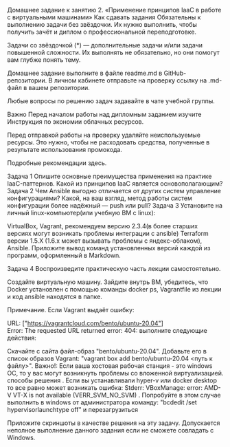 Домашнее задание к занятию 2. «Применение принципов IaaC в работе с виртуальными машинами»
Как сдавать задания
Обязательны к выполнению задачи без звёздочки. Их нужно выполнить, чтобы получить зачёт и диплом о профессиональной переподготовке.

Задачи со звёздочкой (*) — дополнительные задачи и/или задачи повышенной сложности. Их выполнять не обязательно, но они помогут вам глубже понять тему.

Домашнее задание выполните в файле readme.md в GitHub-репозитории. В личном кабинете отправьте на проверку ссылку на .md-файл в вашем репозитории.

Любые вопросы по решению задач задавайте в чате учебной группы.

Важно
Перед началом работы над дипломным заданием изучите Инструкция по экономии облачных ресурсов.

Перед отправкой работы на проверку удаляйте неиспользуемые ресурсы. Это нужно, чтобы не расходовать средства, полученные в результате использования промокода.

Подробные рекомендации здесь.

Задача 1
Опишите основные преимущества применения на практике IaaC-паттернов.
Какой из принципов IaaC является основополагающим?
Задача 2
Чем Ansible выгодно отличается от других систем управление конфигурациями?
Какой, на ваш взгляд, метод работы систем конфигурации более надёжный — push или pull?
Задача 3
Установите на личный linux-компьютер(или учебную ВМ с linux):

VirtualBox,
Vagrant, рекомендуем версию 2.3.4(в более старших версиях могут возникать проблемы интеграции с ansible)
Terraform версии 1.5.Х (1.6.х может вызывать проблемы с яндекс-облаком),
Ansible.
Приложите вывод команд установленных версий каждой из программ, оформленный в Markdown.

Задача 4
Воспроизведите практическую часть лекции самостоятельно.

Создайте виртуальную машину.
Зайдите внутрь ВМ, убедитесь, что Docker установлен с помощью команды
docker ps,
Vagrantfile из лекции и код ansible находятся в папке.

Примечание. Если Vagrant выдаёт ошибку:

URL: ["https://vagrantcloud.com/bento/ubuntu-20.04"]     
Error: The requested URL returned error: 404:
выполните следующие действия:

Скачайте с сайта файл-образ "bento/ubuntu-20.04".
Добавьте его в список образов Vagrant: "vagrant box add bento/ubuntu-20.04 <путь к файлу>".
Важно!: Если ваша хостовая рабочая станция - это windows ОС, то у вас могут возникнуть проблемы со вложенной виртуализацией. способы решения . Если вы устанавливали hyper-v или docker desktop то все равно может возникать ошибка: Stderr: VBoxManage: error: AMD-V VT-X is not available (VERR_SVM_NO_SVM) . Попробуйте в этом случае выполнить в windows от администратора команду: "bcdedit /set hypervisorlaunchtype off" и перезагрузиться

Приложите скриншоты в качестве решения на эту задачу. Допускается неполное выполнение данного задания если не сможете совладать с Windows.
